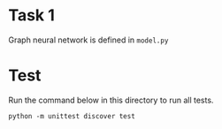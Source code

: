 # Task 1
Graph neural network is defined in `model.py`

# Test
Run the command below in this directory to run all tests.
```
python -m unittest discover test
```
